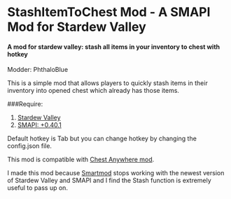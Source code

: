 # StashItemToChest Mod - A SMAPI Mod for Stardew Valley
#### A mod for stardew valley: stash all items in your inventory to chest with hotkey

Modder: PhthaloBlue  

This is a simple mod that allows players to quickly stash items in their inventory into opened chest which already has those items.

###Require:  
1. [Stardew Valley](http://store.steampowered.com/app/413150/)
2. [SMAPI: +0.40.1](https://github.com/ClxS/SMAPI/releases)

Default hotkey is Tab but you can change hotkey by changing the config.json file.

This mod is compatible with [Chest Anywhere mod](http://www.nexusmods.com/stardewvalley/mods/518/?).

I made this mod because [Smartmod](http://community.playstarbound.com/threads/smapi-smartmod.108104/) stops working with the newest version of Stardew Valley and SMAPI and I find the Stash function is extremely useful to pass up on.
